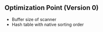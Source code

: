 ## Optimization Point (Version 0)

- Buffer size of scanner
- Hash table with native sorting order


